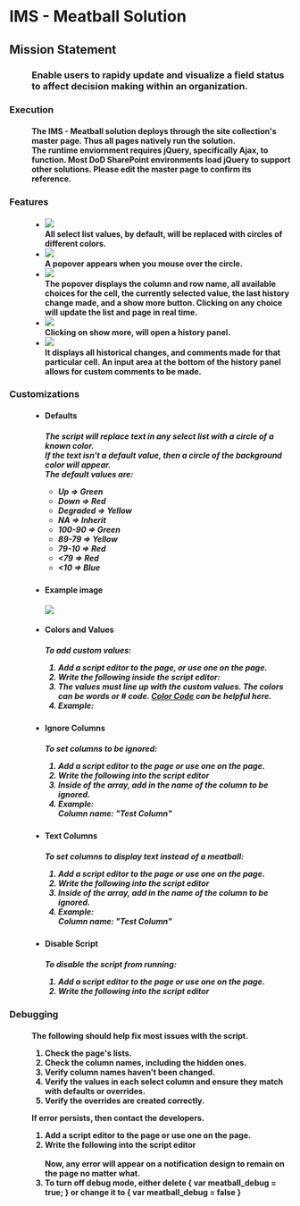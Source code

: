 <h1>IMS - Meatball Solution</h1>
<dl>
  <h2>
    <dt>Mission Statement</dt>
  </h2>
  <h3>
    <dd>
      Enable users to rapidy update and visualize a field status to affect decision making within an organization.
    </dd>
  </h3>
</dl>
<dl>
  <h3>
    <dt>Execution</dt>
  </h3>
  <h4>
    <dd>
      The IMS - Meatball solution deploys through the site collection's master page.  Thus all pages natively run the solution.
    </dd>
    <dd>
      The runtime enviornment requires jQuery, specifically Ajax, to function.  Most DoD SharePoint environments load jQuery to support other solutions.  Please edit the master page to confirm its reference.
    </dd>
  </h4>
  <h3>
    <dt>Features</dt>
  </h3>
  <h4>
    <dd>
      <ul>
        <li>
          <img src="./dist/media/basic.png">
          <br />
          All select list values, by default, will be replaced with circles of different colors.
        </li>
        <li>
          <img src="./dist/media/basic popover.png">
          <br />
          A popover appears when you mouse over the circle.  
        </li>
        <li>
          <img src="./dist/media/basic popover explained.png">
          <br />
           The popover displays the column and row name, all available choices for
           the cell, the currently selected value, the last history change made, and
           a show more button.  Clicking on any choice will update the list and page in real time.
        </li>
        <li>
          <img src="./dist/media/history.png">
          <br />
          Clicking on show more, will open a history panel. 
        </li>
        <li>
          <img src="./dist/media/history explained.png">
          <br />
          It displays all historical changes, and comments made for that particular cell.
          An input area at the bottom of the history panel allows for custom comments to be made.
        </li>
      </ul>  
    </dd>
  </h4>
  <h3>
    <dt>Customizations</dt>
  </h3>
  <dd>
    <ul>
      <li>
        <h4>Defaults</h4>
        <h5>
          The script will replace text in any select list with a circle of a known color.  <br />
          If the text isn't a default value, then a circle of the background color will appear.  <br />
          The default values are:
          <ul>
            <li>Up => Green</li>
            <li>Down => Red</li>
            <li>Degraded => Yellow</li>
            <li>NA => Inherit</li>
            <li>100-90 => Green</li>
            <li>89-79 => Yellow</li>
            <li>79-10 => Red</li>
            <li><79 => Red</li>
            <li><10 => Blue</li>
          </ul>
        </h5>
      </li>
      <li>
        <h4>
          Example image
        </h4>
        <img src="./dist/media/customization.png">
      </li>
      <li>
        <h4>Colors and Values</h4>
        <h5>
          To add custom values:
          <ol>
            <li>
              Add a script editor to the page, or use one on the page.
            </li>
            <li>
              Write the following inside the script editor:
              <br />
              <script>
                <br />
                  var meatball_override = [ <br />
                    { value: "", color: "" }, <br />
                    { value: "", color: "" }, <br />
                  ];
                <br />
              </script>
            </li>
            <li>
              The values must line up with the custom values. The colors can be
              words or # code.
              <a href="http://colorcode.is/">Color Code</a> can be helpful here.
            </li>
            <li>
              Example:<br />
              <script>
                <br />
                              var meatball_override = [<br />
                                { value: "Hi", color: "orange" },<br />
                                { value: "Editor", color: "brown" },<br />
                                { value: "You", color: "black" },<br />
                                { value: "Got", color: "gray" },<br />
                                { value: "This", color: "#ee00ee" },<br />
                              ];<br />
              </script>
            </li>
          </ol>
        </h5>
      </li>
      <li>
        <h4>Ignore Columns</h4>
        <h5>
          To set columns to be ignored:
          <ol>
            <li>
              Add a script editor to the page or use one on the page.
            </li>
            <li>
              Write the following into the script editor
              <script>
                <br />
                var meatball_ignore = [];
                <br />
              </script>
            </li>
            <li>
              Inside of the array, add in the name of the column to be ignored.
            </li>
            <li>
              Example:
              <br />
              Column name: "Test Column"
              <br />
              <script>
                <br />
                var meatball_ignore = ["Test Column"];
                <br />
              </script>
            </li>
          </ol>
        </h5>
      </li>
      <li>
        <h4>Text Columns</h4>
        <h5>
          To set columns to display text instead of a meatball:
          <ol>
            <li>
              Add a script editor to the page or use one on the page.
            </li>
            <li>
              Write the following into the script editor<br />
              <script>
                <br />
                var meatball_text = [];
                <br />
              </script>
            </li>
            <li>
              Inside of the array, add in the name of the column to be ignored.
            </li>
            <li>
              Example:
              <br />
              Column name: "Test Column"
              <br />
              <script>
                <br />
                var meatball_text = ["Test Column"];
                <br />
              </script>
            </li>
          </ol>
        </h5>
      </li>
      <li>
        <h4>Disable Script</h4>
        <h5>
          To disable the script from running:
          <ol>
            <li>
              Add a script editor to the page or use one on the page.
            </li>
            <li>
              Write the following into the script editor<br />
              <script>
                <br />
                var ims_meatball_hide = true;
                <br />
              </script>
            </li>
          </ol>
        </h5>
      </li>
    </ul>
  </dd>
  <h3><dt>Debugging</dt></h3>
  <h4>
    <dd>
      The following should help fix most issues with the script.
      <ol>
        <li>
          Check the page's lists.
        </li>
        <li>
          Check the column names, including the hidden ones.
        </li>
        <li>
          Verify column names haven't been changed.
        </li>
        <li>
          Verify the values in each select column and ensure they match with
          defaults or overrides.
        </li>
        <li>
          Verify the overrides are created correctly.
        </li>
      </ol>
    </dd>
    <dd>
      If error persists, then contact the developers.
      <ol>
        <li>
          Add a script editor to the page or use one on the page.
        </li>
        <li>
          Write the following into the script editor<br />
          <script>
            <br />
            var meatball_debug = true;
            <br />
          </script>
          <br />
          Now, any error will appear on a notification design to remain on the page no matter what.
        </li>
        <li>
          To turn off debug mode, either delete { var meatball_debug = true; } or change it to { var meatball_debug = false }
        </li>
      </ol>
    </dd>
  </h4>
</dl>
